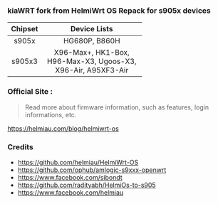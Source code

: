 ### kiaWRT fork from HelmiWrt OS Repack for s905x devices

| Chipset | Device Lists |
| :--: | :--: |
| s905x | HG680P, B860H |
| s905x3 | X96-Max+, HK1-Box,<br> H96-Max-X3, Ugoos-X3, <br>X96-Air, A95XF3-Air |

### Official Site :
> Read more about firmware information, such as features, login informations, etc.

<https://helmiau.com/blog/helmiwrt-os>

### Credits
- https://github.com/helmiau/HelmiWrt-OS
- https://github.com/ophub/amlogic-s9xxx-openwrt
- https://www.facebook.com/sibondt
- https://github.com/radityabh/HelmiOs-to-s905
- https://www.facebook.com/helmiau
